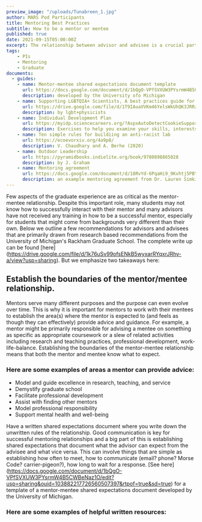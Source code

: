 ```yaml
---
preview_image: "/uploads/Tunabreen_1.jpg"
author: MARS Pod Participants
title: Mentoring Best Practices
subtitle: How to be a mentor or mentee
published: true
date: 2021-09-15T05:00:00Z
excerpt: The relationship between advisor and advisee is a crucial part to the graduate experience. Here are some best practices to help you navigate a healthy and successful mentoring relationship.
tags: 
    - PIs
    - Mentoring
    - Graduate
documents:
  - guides:
    - name: Mentor-mentee shared expectations document template
      url: https://docs.google.com/document/d/1bQgO-VPfSVXUW3PYsrmW4B5CWBeNaz1O/edit?usp=sharing&ouid=103882217726560507397&rtpof=true&sd=true
      description: developed by the University ofo Michigan
    - name: Supporting LGBTQIA+ Scientists, A best practices guide for departments
      url: https://drive.google.com/file/d/1T9IAuaVVKm46YelsWkUhQK3JRRz_Xzon/view?usp=sharing
      description: by lgbt+physicists
    - name: Individual Development Plan
      url: https://myidp.sciencecareers.org/?AspxAutoDetectCookieSupport=1
      description: Exercises to help you examine your skills, interests, and values.
    - name: Ten simple rules for buildiing an anti-racist lab
      url: https://ecoevorxiv.org/4a9p8/
      description: V. Chaudhary and A. Berhe (2020)
    - name: Outdoor Leadership
      url: https://pyramidbooks.indielite.org/book/9780898865028
      description: by J. Graham
    - name: Mentoring agreement
      url: https://docs.google.com/document/d/18RvYd-6PqaHi9_9Kvhtj5PBYhziIud4U/edit?usp=sharing&ouid=103882217726560507397&rtpof=true&sd=true
      description: an example mentoring agreement from Dr. Lauren Simkins, UVA
---
```


Few aspects of the graduate experience are as critical as the mentor-mentee relationship. Despite this important role, many students may not know how to successfully interact with their mentor and many advisors have not received any training in how to be a successful mentor, especially for students that might come from backgrounds very different than their own. Below we outline a few recommendations for advisors and advisees that are primarily drawn from research based recommendations from the University of Michigan's Rackham Graduate School. The complete write up can be found [here] (https://drive.google.com/file/d/1k76uSv99ofsENkB5wyxarRYqxrJRhy-a/view?usp=sharing).  But we emphasize two takeaways here:

## Establish the boundaries of the mentor/mentee relationship.

Mentors serve many different purposes and the purpose can even evolve over time. This is why it is important for mentors to work with their mentees to establish the area(s) where the mentor is expected to (and feels as though they can effectively) provide advice and guidance. For example, a mentor might be primarily responsible for advising a mentee on something as specific as appropriate coursework or a slew of related activities including research and teaching practices, professional development, work-life-balance. Establishing the boundaries of the mentor-mentee relationship means that both the mentor and mentee know what to expect.

### Here are some examples of areas a mentor can provide advice:
* Model and guide excellence in research, teaching, and service
* Demystify graduate school
* Facilitate professional development
* Assist with finding other mentors
* Model professional responsibility
* Support mental health and well-being



 Have a written shared expectations document where you write down the unwritten rules of the relationship. Good communication is key for successful mentoring relationships and a big part of this is establishing shared expectations that document what the advisor can expect from the advisee and what vice versa.  This can involve things that are simple as establishing how often to meet, how to communicate (email? phone? Morse Code? carrier-pigeon?), how long to wait for a response. [See here] (https://docs.google.com/document/d/1bQgO-VPfSVXUW3PYsrmW4B5CWBeNaz1O/edit?usp=sharing&ouid=103882217726560507397&rtpof=true&sd=true) for a template of a mentor-mentee shared expectations document developed by the University of Michigan.

### Here are some examples of helpful written resources:
